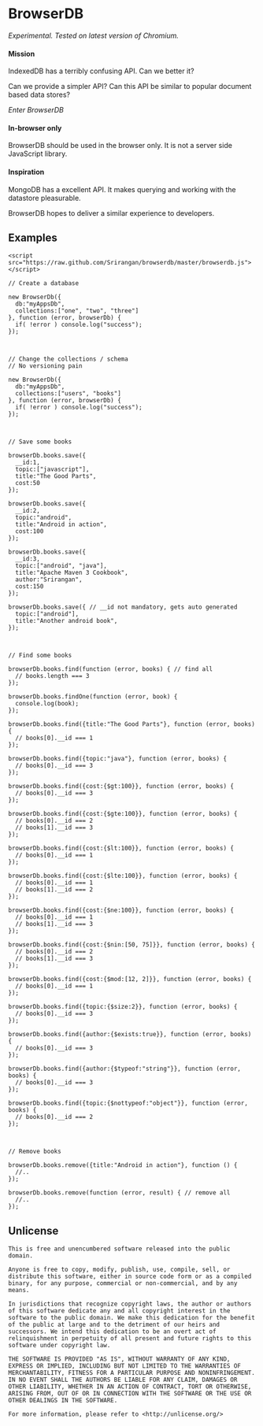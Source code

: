 # BrowserDB

*Experimental. Tested on latest version of Chromium.*

#### Mission

IndexedDB has a terribly confusing API.  Can we better it?

Can we provide a simpler API? Can this API be similar to popular document based data stores?

*Enter BrowserDB*

#### In-browser only

BrowserDB should be used in the browser only. It is not a server side JavaScript library.

#### Inspiration

MongoDB has a excellent API. It makes querying and working with the datastore pleasurable.

BrowserDB hopes to deliver a similar experience to developers.

## Examples

    <script src="https://raw.github.com/Srirangan/browserdb/master/browserdb.js"></script>

    // Create a database

    new BrowserDb({
      db:"myAppsDb",
      collections:["one", "two", "three"]
    }, function (error, browserDb) {
      if( !error ) console.log("success");
    });



    // Change the collections / schema
    // No versioning pain

    new BrowserDb({
      db:"myAppsDb",
      collections:["users", "books"]
    }, function (error, browserDb) {
      if( !error ) console.log("success");
    });



    // Save some books

    browserDb.books.save({
      __id:1,
      topic:["javascript"],
      title:"The Good Parts",
      cost:50
    });

    browserDb.books.save({
      __id:2,
      topic:"android",
      title:"Android in action",
      cost:100
    });

    browserDb.books.save({
      __id:3,
      topic:["android", "java"],
      title:"Apache Maven 3 Cookbook",
      author:"Srirangan",
      cost:150
    });

    browserDb.books.save({ // __id not mandatory, gets auto generated
      topic:["android"],
      title:"Another android book",
    });



    // Find some books

    browserDb.books.find(function (error, books) { // find all
      // books.length === 3
    });

    browserDb.books.findOne(function (error, book) {
      console.log(book);
    });

    browserDb.books.find({title:"The Good Parts"}, function (error, books) {
      // books[0].__id === 1
    });

    browserDb.books.find({topic:"java"}, function (error, books) {
      // books[0].__id === 3
    });

    browserDb.books.find({cost:{$gt:100}}, function (error, books) {
      // books[0].__id === 3
    });

    browserDb.books.find({cost:{$gte:100}}, function (error, books) {
      // books[0].__id === 2
      // books[1].__id === 3
    });

    browserDb.books.find({cost:{$lt:100}}, function (error, books) {
      // books[0].__id === 1
    });

    browserDb.books.find({cost:{$lte:100}}, function (error, books) {
      // books[0].__id === 1
      // books[1].__id === 2
    });

    browserDb.books.find({cost:{$ne:100}}, function (error, books) {
      // books[0].__id === 1
      // books[1].__id === 3
    });

    browserDb.books.find({cost:{$nin:[50, 75]}}, function (error, books) {
      // books[0].__id === 2
      // books[1].__id === 3
    });

    browserDb.books.find({cost:{$mod:[12, 2]}}, function (error, books) {
      // books[0].__id === 1
    });

    browserDb.books.find({topic:{$size:2}}, function (error, books) {
      // books[0].__id === 3
    });

    browserDb.books.find({author:{$exists:true}}, function (error, books) {
      // books[0].__id === 3
    });

    browserDb.books.find({author:{$typeof:"string"}}, function (error, books) {
      // books[0].__id === 3
    });

    browserDb.books.find({topic:{$nottypeof:"object"}}, function (error, books) {
      // books[0].__id === 2
    });



    // Remove books

    browserDb.books.remove({title:"Android in action"}, function () {
      //..
    });

    browserDb.books.remove(function (error, result) { // remove all
      //..
    });

## Unlicense

    This is free and unencumbered software released into the public domain.

    Anyone is free to copy, modify, publish, use, compile, sell, or
    distribute this software, either in source code form or as a compiled
    binary, for any purpose, commercial or non-commercial, and by any
    means.

    In jurisdictions that recognize copyright laws, the author or authors
    of this software dedicate any and all copyright interest in the
    software to the public domain. We make this dedication for the benefit
    of the public at large and to the detriment of our heirs and
    successors. We intend this dedication to be an overt act of
    relinquishment in perpetuity of all present and future rights to this
    software under copyright law.

    THE SOFTWARE IS PROVIDED "AS IS", WITHOUT WARRANTY OF ANY KIND,
    EXPRESS OR IMPLIED, INCLUDING BUT NOT LIMITED TO THE WARRANTIES OF
    MERCHANTABILITY, FITNESS FOR A PARTICULAR PURPOSE AND NONINFRINGEMENT.
    IN NO EVENT SHALL THE AUTHORS BE LIABLE FOR ANY CLAIM, DAMAGES OR
    OTHER LIABILITY, WHETHER IN AN ACTION OF CONTRACT, TORT OR OTHERWISE,
    ARISING FROM, OUT OF OR IN CONNECTION WITH THE SOFTWARE OR THE USE OR
    OTHER DEALINGS IN THE SOFTWARE.

    For more information, please refer to <http://unlicense.org/>
